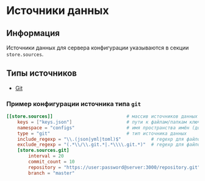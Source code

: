 # Источники данных

## Информация

Источники данных для сервера конфигурации указываются в секции `store.sources`.

## Типы источников

- [Git](#git)

### <a name="git"></a> Пример конфигурации источника типа `git`

```toml
[[store.sources]]                           # массив источников данных
    keys = ["keys.json"]                    # пути к файлам/папкам ключей простанства имён, файлы могут быть json или toml
    namespace = "configs"                   # имя пространства имён (должно быть уникально)
    type = "git"                            # тип источника данных
    include_regexp = "\\.(json|yml|toml)$"           # regexp для файлов вхождения
    exclude_regexp = "(.*\\/\\.git.*|.*\\\\.git.*)"  # regexp для файлов исключения
    [store.sources.git]                                                     # настройка git репозитория
        interval = 20                                                       # интервал опроса в секундах
        commit_count = 10                                                   # максимальное количество коммитов
        repository = "https://user:password@server:3000/repository.git"     # репозиторий
        branch = "master"                                                   # ветка
```